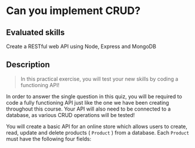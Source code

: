 # Can you implement CRUD?
## Evaluated skills

Create a RESTful web API using Node, Express and MongoDB

## Description 

> In this practical exercise, you will test your new skills by coding a functioning API!

In order to answer the single question in this quiz, you will be required to code a fully functioning API just like the one we have been creating throughout this course. Your API will also need to be connected to a database, as various CRUD operations will be tested!

You will create a basic API for an online store which allows users to create, read, update and delete products (  `Product`  ) from a database. Each  `Product`  must have the following four fields:
